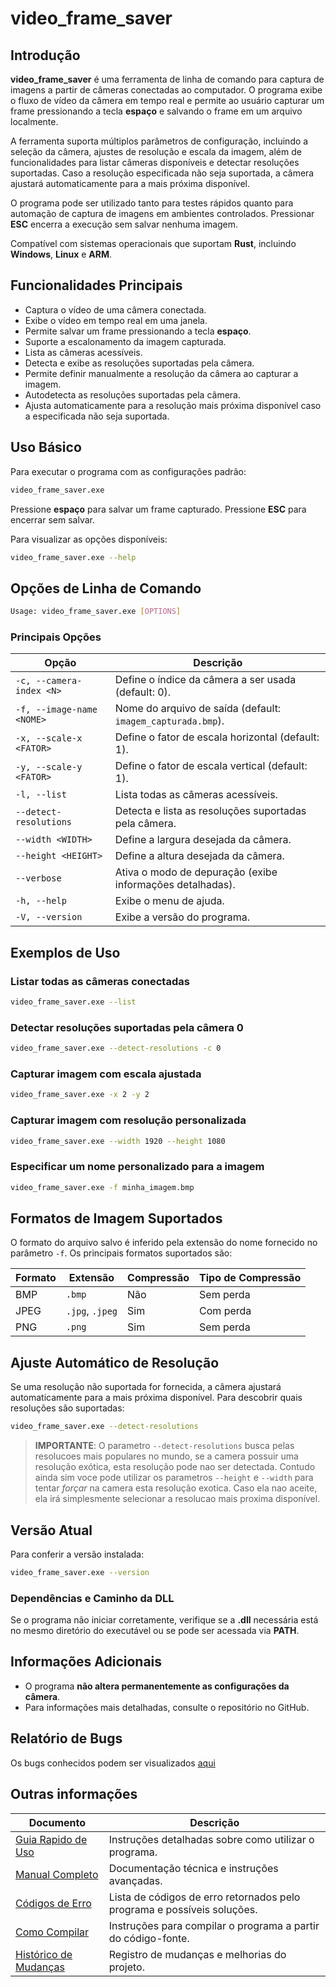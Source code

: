 # video\_frame\_saver

## Introdução

**video\_frame\_saver** é uma ferramenta de linha de comando para captura de imagens a partir de câmeras conectadas ao computador. O programa exibe o fluxo de vídeo da câmera em tempo real e permite ao usuário capturar um frame pressionando a tecla **espaço** e salvando o frame em um arquivo localmente.

A ferramenta suporta múltiplos parâmetros de configuração, incluindo a seleção da câmera, ajustes de resolução e escala da imagem, além de funcionalidades para listar câmeras disponíveis e detectar resoluções suportadas. Caso a resolução especificada não seja suportada, a câmera ajustará automaticamente para a mais próxima disponível.

O programa pode ser utilizado tanto para testes rápidos quanto para automação de captura de imagens em ambientes controlados. Pressionar **ESC** encerra a execução sem salvar nenhuma imagem.

Compatível com sistemas operacionais que suportam **Rust**, incluindo **Windows**, **Linux** e **ARM**.

## Funcionalidades Principais

- Captura o vídeo de uma câmera conectada.
- Exibe o vídeo em tempo real em uma janela.
- Permite salvar um frame pressionando a tecla **espaço**.
- Suporte a escalonamento da imagem capturada.
- Lista as câmeras acessíveis.
- Detecta e exibe as resoluções suportadas pela câmera.
- Permite definir manualmente a resolução da câmera ao capturar a imagem.
- Autodetecta as resoluções suportadas pela câmera.
- Ajusta automaticamente para a resolução mais próxima disponível caso a especificada não seja suportada.

## Uso Básico

Para executar o programa com as configurações padrão:

```sh
video_frame_saver.exe
```

Pressione **espaço** para salvar um frame capturado.
Pressione **ESC** para encerrar sem salvar.

Para visualizar as opções disponíveis:

```sh
video_frame_saver.exe --help
```

## Opções de Linha de Comando

```sh
Usage: video_frame_saver.exe [OPTIONS]
```

### Principais Opções

| Opção                     | Descrição                                                   |
| ------------------------- | ----------------------------------------------------------- |
| `-c, --camera-index <N>`  | Define o índice da câmera a ser usada (default: 0).         |
| `-f, --image-name <NOME>` | Nome do arquivo de saída (default: `imagem_capturada.bmp`). |
| `-x, --scale-x <FATOR>`   | Define o fator de escala horizontal (default: 1).           |
| `-y, --scale-y <FATOR>`   | Define o fator de escala vertical (default: 1).             |
| `-l, --list`              | Lista todas as câmeras acessíveis.                          |
| `--detect-resolutions`    | Detecta e lista as resoluções suportadas pela câmera.       |
| `--width <WIDTH>`         | Define a largura desejada da câmera.                        |
| `--height <HEIGHT>`       | Define a altura desejada da câmera.                         |
| `--verbose`               | Ativa o modo de depuração (exibe informações detalhadas).   |
| `-h, --help`              | Exibe o menu de ajuda.                                      |
| `-V, --version`           | Exibe a versão do programa.                                 |

## Exemplos de Uso

### Listar todas as câmeras conectadas

```sh
video_frame_saver.exe --list
```

### Detectar resoluções suportadas pela câmera 0

```sh
video_frame_saver.exe --detect-resolutions -c 0
```

### Capturar imagem com escala ajustada

```sh
video_frame_saver.exe -x 2 -y 2
```

### Capturar imagem com resolução personalizada

```sh
video_frame_saver.exe --width 1920 --height 1080
```

### Especificar um nome personalizado para a imagem

```sh
video_frame_saver.exe -f minha_imagem.bmp
```

## Formatos de Imagem Suportados

O formato do arquivo salvo é inferido pela extensão do nome fornecido no parâmetro `-f`. Os principais formatos suportados são:

| Formato | Extensão        | Compressão | Tipo de Compressão |
| ------- | --------------- | ---------- | ------------------ |
| BMP     | `.bmp`          | Não        | Sem perda          |
| JPEG    | `.jpg`, `.jpeg` | Sim        | Com perda          |
| PNG     | `.png`          | Sim        | Sem perda          |


## Ajuste Automático de Resolução

Se uma resolução não suportada for fornecida, a câmera ajustará automaticamente para a mais próxima disponível. Para descobrir quais resoluções são suportadas:

```sh
video_frame_saver.exe --detect-resolutions
```

>**IMPORTANTE**: O parametro `--detect-resolutions` busca pelas resolucoes mais populares no mundo, se a camera possuir uma resolução exótica, esta resolução pode nao ser detectada. Contudo ainda sim voce pode utilizar os parametros `--height` e `--width` para tentar _forçar_ na camera esta resolução exotica. Caso ela nao aceite, ela irá simplesmente selecionar a resolucao mais proxima disponível.


## Versão Atual

Para conferir a versão instalada:

```sh
video_frame_saver.exe --version
```

### Dependências e Caminho da DLL

Se o programa não iniciar corretamente, verifique se a **.dll** necessária está no mesmo diretório do executável ou se pode ser acessada via **PATH**.

## Informações Adicionais

- O programa **não altera permanentemente as configurações da câmera**.
- Para informações mais detalhadas, consulte o repositório no GitHub.


## Relatório de Bugs
Os bugs conhecidos podem ser visualizados [aqui](https://github.com/fvilante/video_frame_saver/issues) 

## Outras informações


| Documento | Descrição |
|-----------|-----------|
| [Guia Rapido de Uso](https://github.com/fvilante/video_frame_saver/blob/main/docs/GUIA_DE_USO.txt) | Instruções detalhadas sobre como utilizar o programa. |
| [Manual Completo](https://github.com/fvilante/video_frame_saver/blob/main/docs/MANUAL_COMPLETO.md) | Documentação técnica e instruções avançadas. |
| [Códigos de Erro](https://github.com/fvilante/video_frame_saver/blob/main/docs/CODIGOS_DE_ERRO.txt) | Lista de códigos de erro retornados pelo programa e possíveis soluções. |
| [Como Compilar](https://github.com/fvilante/video_frame_saver/blob/main/docs/COMO_COMPILAR.md) | Instruções para compilar o programa a partir do código-fonte. |
| [Histórico de Mudanças](https://github.com/fvilante/video_frame_saver/blob/main/CHANGELOG.md) | Registro de mudanças e melhorias do projeto. |